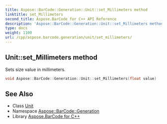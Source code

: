 ```yaml
---
title: Aspose::BarCode::Generation::Unit::set_Millimeters method
linktitle: set_Millimeters
second_title: Aspose.BarCode for C++ API Reference
description: 'Aspose::BarCode::Generation::Unit::set_Millimeters method. Sets size value in millimeters in C++.'
type: docs
weight: 1100
url: /cpp/aspose.barcode.generation/unit/set_millimeters/
---
```

## Unit::set_Millimeters method


Sets size value in millimeters.

```cpp
void Aspose::BarCode::Generation::Unit::set_Millimeters(float value)
```

## See Also

* Class [Unit](../)
* Namespace [Aspose::BarCode::Generation](../../)
* Library [Aspose.BarCode for C++](../../../)
